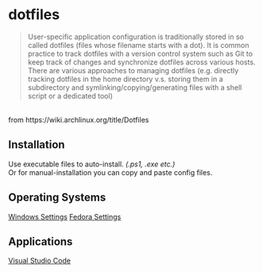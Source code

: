 # dotfiles  
> User-specific application configuration is traditionally stored in so called dotfiles (files whose filename starts with a dot). It is common practice to track dotfiles with a version control system such as Git to keep track of changes and synchronize dotfiles across various hosts. There are various approaches to managing dotfiles (e.g. directly tracking dotfiles in the home directory v.s. storing them in a subdirectory and symlinking/copying/generating files with a shell script or a dedicated tool)
<br>
from https://wiki.archlinux.org/title/Dotfiles

## Installation
Use executable files to auto-install. *(.ps1, .exe etc.)*  
Or for manual-installation you can copy and paste config files.

## Operating Systems
[Windows Settings](windows/)
[Fedora Settings](fedora/)

## Applications
[Visual Studio Code](.vscode/)
